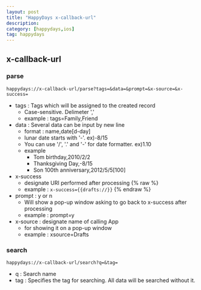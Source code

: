 ```yaml
---
layout: post
title: "HappyDays x-callback-url"
description:
category: [happydays,ios]
tag: happydays
---
```


## x-callback-url 

### parse

	happydays://x-callback-url/parse?tags=&data=&prompt=&x-source=&x-success=

* tags : Tags which will be assigned to the created record
    - Case-sensitive. Delimeter ','
    - example : tags=Family,Friend
* data : Several data can be input by new line
    - format :  name,date[d-day]
    - lunar date starts with '-'. ex)-8/15
    - You can use '/', '.' and '-' for date formatter. ex)1.10
    - example
        - Tom birthday,2010/2/2
        - Thanksgiving Day,-8/15
        - Son 100th anniversary,2012/5/5[100]
* x-success
    - designate URI performed after processing
    {% raw %}
    - example : `x-success={{drafts://}}`
    {% endraw %}
* prompt : y or n
    - Will show a pop-up window asking to go back to x-success after processing
    - example : prompt=y
* x-source :  designate name of calling App
    - for showing it on a pop-up window
    - example : xsource=Drafts

### search

	happydays://x-callback-url/search?q=&tag=

* q : Search name
* tag : Specifies the tag for searching. All data will be searched without it.
